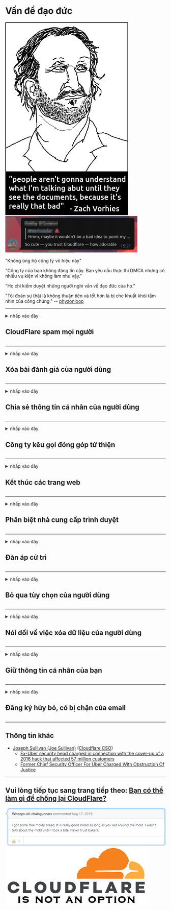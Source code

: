 # Vấn đề đạo đức

![](../image/itsreallythatbad.jpg)
![](../image/telegram/c81238387627b4bfd3dcd60f56d41626.jpg)

"Không ủng hộ công ty vô hiệu này"

"Công ty của bạn không đáng tin cậy. Bạn yêu cầu thực thi DMCA nhưng có nhiều vụ kiện vì không làm như vậy."

"Họ chỉ kiểm duyệt những người nghi vấn về đạo đức của họ."

"Tôi đoán sự thật là không thuận tiện và tốt hơn là bị che khuất khỏi tầm nhìn của công chúng."  -- [phyzonloop](https://twitter.com/phyzonloop)


---


<details>
<summary>nhấp vào đây

## CloudFlare spam mọi người
</summary>


Cloudflare đang gửi email spam đến những người dùng không phải Cloudflare.

- Chỉ gửi email cho những người đăng ký đã chọn tham gia
- Khi người dùng nói "dừng", sau đó ngừng gửi email

Nó đơn giản mà. Nhưng Cloudflare không quan tâm.
Cloudflare cho biết việc sử dụng dịch vụ của họ có thể ngăn chặn tất cả những kẻ gửi thư rác hoặc những kẻ tấn công.
Làm thế nào chúng ta có thể dừng Cloudflare mà không cần kích hoạt Cloudflare?


| 🖼 | 🖼 |
| --- | --- |
| ![](../image/cfspam01.jpg) | ![](../image/cfspam03.jpg) |
| ![](../image/cfspam02.jpg) | ![](../image/cfspambrittany.jpg)<br>![](../image/cfspamtwtr.jpg) |

</details>

---

<details>
<summary>nhấp vào đây

## Xóa bài đánh giá của người dùng
</summary>


Cloudflare kiểm duyệt đánh giá tiêu cực.
Nếu bạn đăng văn bản chống Cloudflare trên Twitter, bạn có cơ hội nhận được câu trả lời từ nhân viên Cloudflare với thông báo "Không, không phải".
Nếu bạn đăng một đánh giá tiêu cực trên bất kỳ trang web đánh giá nào, họ sẽ cố gắng kiểm duyệt nó.


| 🖼 | 🖼 |
| --- | --- |
| ![](../image/cfcenrev_01.jpg)<br>![](../image/cfcenrev_02.jpg) | ![](../image/cfcenrev_03.jpg) |

</details>

---

<details>
<summary>nhấp vào đây

## Chia sẻ thông tin cá nhân của người dùng
</summary>


Cloudflare có một vấn đề quấy rối lớn.
Cloudflare chia sẻ thông tin cá nhân của những người phàn nàn về các trang được lưu trữ.
Đôi khi họ yêu cầu bạn cung cấp ID thật của bạn.
Nếu bạn không muốn bị quấy rối, tấn công, đánh đập hoặc bị giết, bạn nên tránh xa các trang web Cloudflared.


| 🖼 | 🖼 |
| --- | --- |
| ![](../image/cfdox_what.jpg) | ![](../image/cfdox_swat.jpg) |
| ![](../image/cfdox_kill.jpg) | ![](../image/cfdox_threat.jpg) |
| ![](../image/cfdox_dox.jpg) | ![](../image/cfdox_ex1.jpg)<br>![](../image/cfdox_ex2.jpg) |

</details>

---

<details>
<summary>nhấp vào đây

## Công ty kêu gọi đóng góp từ thiện
</summary>


CloudFlare đang yêu cầu đóng góp từ thiện.
Thật kinh hoàng khi một tập đoàn của Mỹ lại xin từ thiện cùng với các tổ chức phi lợi nhuận có lý do chính đáng.
Nếu bạn thích chặn người khác hoặc lãng phí thời gian của người khác, bạn có thể muốn đặt một số bánh pizza cho nhân viên Cloudflare.


![](../image/cfdonate.jpg)

</details>

---

<details>
<summary>nhấp vào đây

## Kết thúc các trang web
</summary>


Bạn sẽ làm gì nếu trang web của bạn đột ngột ngừng hoạt động?
Có báo cáo rằng Cloudflare đang âm thầm xóa cấu hình của người dùng hoặc dừng dịch vụ mà không có bất kỳ cảnh báo nào.
Chúng tôi khuyên bạn nên tìm nhà cung cấp tốt hơn.

![](../image/cftmnt.jpg)

</details>

---

<details>
<summary>nhấp vào đây

## Phân biệt nhà cung cấp trình duyệt
</summary>


CloudFlare ưu đãi những người sử dụng Firefox trong khi đối xử thù địch với những người dùng không sử dụng Tor-Browser thay vì Tor.
Người dùng Tor của những người từ chối thực thi javascript không miễn phí một cách hợp pháp cũng nhận được sự đối xử thù địch.
Sự bất bình đẳng về truy cập này là sự lạm dụng tính trung lập của mạng và lạm dụng quyền lực.

![](../image/browdifftbcx.gif)

- Trái: Trình duyệt Tor, Phải: Chrome. Địa chỉ IP giống nhau.

![](../image/browserdiff.jpg)

- Trái: Trình duyệt Tor đã tắt Javascript, Đã bật cookie
- Phải: Đã bật JavaScript của Chrome, Đã tắt cookie

![](../image/cfsiryoublocked.jpg)

- QuteBrowser (trình duyệt nhỏ) không có Tor (Clearnet IP)

![](../image/lynx_cloudflare.gif)

- Lynx


| ***Trình duyệt*** | ***Tiếp cận điều trị*** |
| --- | --- |
| Tor Browser (Javascript được kích hoạt) | được phép truy cập |
| Firefox (Javascript được kích hoạt) | truy cập xuống cấp |
| Chromium (Javascript được kích hoạt) | truy cập xuống cấp |
| Chromium or Firefox (Javascript bị vô hiệu hóa) | truy cập bị từ chối |
| Chromium or Firefox (Cookie bị vô hiệu hóa) | truy cập bị từ chối |
| QuteBrowser | truy cập bị từ chối |
| lynx | truy cập bị từ chối |
| w3m | truy cập bị từ chối |
| wget | truy cập bị từ chối |


Tại sao không sử dụng nút Âm thanh để giải quyết thử thách dễ dàng?

Có, có một nút âm thanh, nhưng nó luôn không hoạt động trên Tor.
Bạn sẽ nhận được thông báo này khi bạn nhấp vào nó:

```
Thử lại sau
Máy tính hoặc mạng của bạn có thể đang gửi các truy vấn tự động.
Để bảo vệ người dùng của mình, chúng tôi không thể xử lý yêu cầu của bạn ngay bây giờ.
Để biết thêm chi tiết, hãy truy cập trang trợ giúp của chúng tôi
```

</details>

---

<details>
<summary>nhấp vào đây

## Đàn áp cử tri
</summary>


Cử tri ở các tiểu bang Hoa Kỳ đăng ký bỏ phiếu cuối cùng thông qua trang web của thư ký tiểu bang tại tiểu bang nơi họ cư trú.
Các văn phòng thư ký tiểu bang do đảng Cộng hòa kiểm soát tham gia vào việc đàn áp cử tri bằng cách ủy quyền trang web của thư ký tiểu bang thông qua Cloudflare.
Sự đối xử thù địch của Cloudflare đối với người dùng Tor, vị trí MITM của nó như là một điểm giám sát toàn cầu tập trung và vai trò bất lợi của nó nói chung khiến các cử tri tiềm năng miễn cưỡng đăng ký.
Những người theo chủ nghĩa tự do đặc biệt có xu hướng coi trọng sự riêng tư.
Biểu mẫu đăng ký cử tri thu thập thông tin nhạy cảm về khuynh hướng chính trị của cử tri, địa chỉ thực tế cá nhân, số an sinh xã hội và ngày sinh.
Hầu hết các bang chỉ công bố công khai một tập hợp con của thông tin đó, nhưng Cloudflare sẽ thấy tất cả thông tin đó khi ai đó đăng ký bỏ phiếu.

Lưu ý rằng đăng ký giấy không phá vỡ Cloudflare vì thư ký của nhân viên nhập dữ liệu tiểu bang có thể sẽ sử dụng trang web Cloudflare để nhập dữ liệu.

| 🖼 | 🖼 |
| --- | --- |
| ![](../image/cfvotm_01.jpg) | ![](../image/cfvotm_02.jpg) |

- Change.org là một trang web nổi tiếng để thu thập phiếu bầu và hành động.
“mọi người ở khắp mọi nơi đang bắt đầu các chiến dịch, huy động những người ủng hộ và làm việc với những người ra quyết định để thúc đẩy các giải pháp.”
Thật không may, nhiều người không thể xem change.org do bộ lọc tích cực của Cloudflare.
Họ đang bị chặn ký vào bản kiến ​​nghị, do đó loại họ khỏi một quy trình dân chủ.
Sử dụng nền tảng không đám mây khác như OpenPetition giúp khắc phục sự cố.

| 🖼 | 🖼 |
| --- | --- |
| ![](../image/changeorgasn.jpg) | ![](../image/changeorgtor.jpg) |

- "Dự án Athen" của Cloudflare cung cấp bảo vệ miễn phí cấp doanh nghiệp cho các trang web bầu cử của tiểu bang và địa phương.
Họ nói rằng "cử tri của họ có thể truy cập thông tin bầu cử và đăng ký cử tri" nhưng đây là một lời nói dối vì nhiều người không thể duyệt qua trang web.

</details>

---

<details>
<summary>nhấp vào đây

## Bỏ qua tùy chọn của người dùng
</summary>


Nếu bạn chọn không tham gia điều gì đó, bạn sẽ không nhận được email nào về điều đó.
Cloudflare bỏ qua sở thích của người dùng và chia sẻ dữ liệu với các công ty bên thứ ba mà không có sự đồng ý của khách hàng.
Nếu bạn đang sử dụng gói miễn phí của họ, đôi khi họ gửi email cho bạn yêu cầu mua đăng ký hàng tháng.

![](../image/cfviopl_tp.jpg)

</details>

---

<details>
<summary>nhấp vào đây

## Nói dối về việc xóa dữ liệu của người dùng
</summary>


Theo blog của khách hàng cũ của cloudflare này, Cloudflare đang nói dối về việc xóa tài khoản.
Ngày nay, nhiều công ty giữ dữ liệu của bạn sau khi bạn đã đóng hoặc xóa tài khoản của mình.
Hầu hết các công ty tốt đều đề cập đến nó trong chính sách bảo mật của họ.
Cloudflare? Không.

```
2019-08-05 CloudFlare đã gửi cho tôi xác nhận rằng họ đã xóa tài khoản của tôi.
2019-10-02 Tôi đã nhận được email từ CloudFlare "vì tôi là khách hàng"
```

Cloudflare không biết về từ "loại bỏ".
Nếu nó thực sự bị xóa, tại sao khách hàng cũ này lại nhận được email?
Anh ấy cũng đề cập rằng chính sách bảo mật của Cloudflare không đề cập đến nó.

```
Chính sách bảo mật mới của họ không đề cập đến việc lưu giữ dữ liệu trong một năm.
```

![](../image/cfviopl_notdel.jpg)

Làm thế nào bạn có thể tin tưởng Cloudflare nếu chính sách bảo mật của họ là LỜI NÓI DỐI?

- [Hơn một năm trôi qua kể từ khi tôi hủy tài khoản Cloudflare của mình](https://shkspr.mobi/blog/2020/09/dont-trust-cloudflare-with-your-personal-data/)

</details>

---

<details>
<summary>nhấp vào đây

## Giữ thông tin cá nhân của bạn
</summary>


Xóa tài khoản Cloudflare là mức khó.

```
Gửi phiếu hỗ trợ bằng danh mục "Tài khoản",
và yêu cầu xóa tài khoản trong nội dung thư.
Bạn phải không có miền hoặc thẻ tín dụng nào được đính kèm với tài khoản của mình trước khi yêu cầu xóa.
```

Bạn sẽ nhận được email xác nhận này.

![](../image/cf_deleteandkeep.jpg)

"Chúng tôi đã bắt đầu xử lý yêu cầu xóa của bạn" nhưng "Chúng tôi sẽ tiếp tục lưu trữ thông tin cá nhân của bạn".

Bạn có thể "tin tưởng" vào điều này?


- Cách hủy tài khoản Cloudflare của bạn

1. Đăng nhập vào bảng điều khiển Cloudflare của bạn.
2. Xóa tất cả các vùng (miền) khỏi trang tổng quan của bạn.
3. Nhấp vào liên kết hỗ trợ.
4. Gửi một vé mới. Nói với họ rằng bạn muốn đóng tài khoản của mình.
5. Chờ vài ngày.
6. Nhân viên Cloudflare sẽ yêu cầu xác nhận của bạn và lý do tại sao bạn quyết định rời khỏi Cloudflare.
7. Gửi trả lời một lần nữa.
8. Chờ vài ngày.
9. Bạn sẽ nhận được thông báo: Chúng tôi đã xóa tài khoản của bạn thành công


</details>

---

<details>
<summary>nhấp vào đây

## Đăng ký hủy bỏ, có bị chặn của email
</summary>


Người dùng đã hủy đăng ký luồng của mình và bây giờ anh ta nhận được email nhắc nhở mỗi ngày để nhắc nhở anh ta về việc hủy đăng ký.
Không có nút hủy đăng ký. Làm thế nào để bạn thực hiện điểm dừng này?

![](../image/barrageemailcancelsubscription.jpg)

Cloudflare nói với người dùng này liên hệ với bộ phận hỗ trợ và yêu cầu tất cả nội dung của bạn bị xóa.

- [t](https://web.archive.org/web/20210412165334/https://twitter.com/JohnHaldson/status/1381651569247088650)

</details>

---

## Thông tin khác

- [Joseph Sullivan (Joe Sullivan)](../cloudflare_inc/cloudflare_members.md) ([Cloudflare CSO](https://twitter.com/eastdakota/status/1296522269313785862))
  - [Ex-Uber security head charged in connection with the cover-up of a 2016 hack that affected 57 million customers](https://www.businessinsider.com/uber-data-hack-security-head-joe-sullivan-charged-cover-up-2020-8)
  - [Former Chief Security Officer For Uber Charged With Obstruction Of Justice](https://www.justice.gov/usao-ndca/pr/former-chief-security-officer-uber-charged-obstruction-justice)


---


## Vui lòng tiếp tục sang trang tiếp theo:   [Bạn có thể làm gì để chống lại CloudFlare?](vi.action.md)

![](../image/freemoldybread.jpg)
![](../image/cfisnotanoption.jpg)
